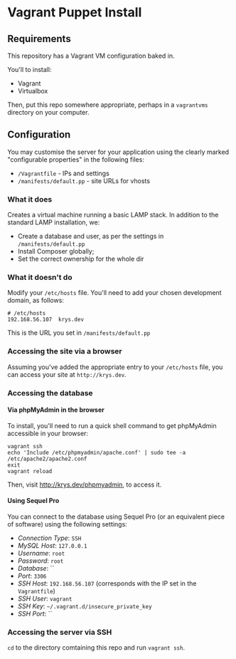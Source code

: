 # Vagrant Puppet Install

## Requirements

This repository has a Vagrant VM configuration baked in.

You'll to install:

* Vagrant
* Virtualbox

Then, put this repo somewhere appropriate, perhaps in a `vagrantvms` directory on your computer. 


## Configuration
You may customise the server for your application using the clearly marked "configurable properties" in the following files:

- `/Vagrantfile` - IPs and settings
- `/manifests/default.pp` - site URLs for vhosts


### What it does
Creates a virtual machine running a basic LAMP stack. In addition to the standard LAMP installation, we:

- Create a database and user, as per the settings in `/manifests/default.pp`
- Install Composer globally;
- Set the correct ownership for the whole dir

### What it doesn't do

Modify your `/etc/hosts` file. You'll need to add your chosen development domain, as follows:

~~~~~
# /etc/hosts
192.168.56.107	krys.dev
~~~~~

This is the URL you set in `/manifests/default.pp`

### Accessing the site via a browser
Assuming you've added the appropriate entry to your `/etc/hosts` file, you can access your site at `http://krys.dev`.

### Accessing the database

#### Via phpMyAdmin in the browser

To install, you'll need to run a quick shell command to get phpMyAdmin accessible in your browser:

	vagrant ssh
	echo 'Include /etc/phpmyadmin/apache.conf' | sudo tee -a /etc/apache2/apache2.conf
	exit
	vagrant reload

Then, visit http://krys.dev/phpmyadmin, to access it.

#### Using Sequel Pro
You can connect to the database using Sequel Pro (or an equivalent piece of software) using the following settings:

- _Connection Type_: `SSH`
- _MySQL Host_: `127.0.0.1`
- _Username_: `root`
- _Password_: `root`
- _Database_: ``
- _Port_: `3306`
- _SSH Host_: `192.168.56.107` (corresponds with the IP set in the `Vagrantfile`)
- _SSH User_: `vagrant`
- _SSH Key_: `~/.vagrant.d/insecure_private_key`
- _SSH Port_: ``

### Accessing the server via SSH
`cd` to the directory comtaining this repo and run `vagrant ssh`.